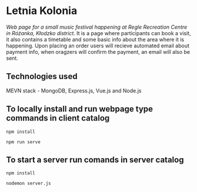 # Letnia Kolonia

_Web page for a small music festival happening at Regle Recreation Centre in Różanka, Kłodzko district._
It is a page where participants can book a visit, it also contains a timetable and some basic info about the area where it is happening.
Upon placing an order users will recieve automated email about payment info, when oragzers will confirm the payment, an email will also be sent.

## Technologies used
MEVN stack - MongoDB, Express.js, Vue.js and Node.js

## To locally install and run webpage type commands in client catalog
```
npm install
```
```
npm run serve
```

## To start a server run comands in server catalog
```
npm install
```
```
nodemon server.js
```
